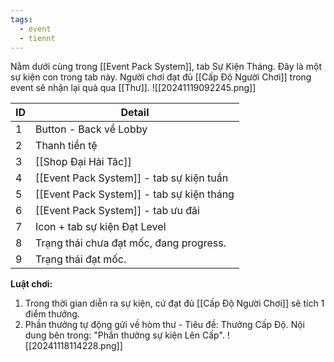 ```yaml
---
tags:
  - event
  - tiennt
---
```

Nằm dưới cùng trong [[Event Pack System]], tab Sự Kiện Tháng. Đây là một sự kiện con trong tab này.
Người chơi đạt đủ [[Cấp Độ Người Chơi]] trong event sẽ nhận lại quà qua [[Thư]].
![[20241119092245.png]]

| ID  | Detail                                    |
| --- | ----------------------------------------- |
| 1   | Button - Back về Lobby                    |
| 2   | Thanh tiền tệ                             |
| 3   | [[Shop Đại Hải Tăc]]                      |
| 4   | [[Event Pack System]] - tab sự kiện tuần  |
| 5   | [[Event Pack System]] - tab sự kiện tháng |
| 6   | [[Event Pack System]] - tab ưu đãi        |
| 7   | Icon + tab sự kiện Đạt Level              |
| 8   | Trạng thái chưa đạt mốc, đang progress.   |
| 9   | Trạng thái đạt mốc.                       |


**Luật chơi:**
1. Trong thời gian diễn ra sự kiện, cứ đạt đủ [[Cấp Độ Người Chơi]] sẽ tích 1 điểm thưởng.
2. Phần thưởng tự động gửi về hòm thư - Tiêu đề: Thưởng Cấp Độ. Nội dung bên trong: "Phần thưởng sự kiện Lên Cấp".
![[20241118114228.png]]